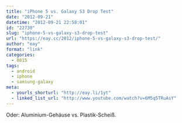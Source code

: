 ```yaml
---
title: "iPhone 5 vs. Galaxy S3 Drop Test"
date: "2012-09-21"
datetime: "2012-09-21 22:58:01"
id: "22730"
slug: "iphone-5-vs-galaxy-s3-drop-test"
url: "https://eay.cc/2012/iphone-5-vs-galaxy-s3-drop-test/"
author: "eay"
format: "link"
categories:
  - 0815
tags:
  - android
  - iphone
  - samsung-galaxy
meta:
  - yourls_shorturl: "http://eay.li/1yt"
  - linked_list_url: "http://www.youtube.com/watch?v=6M5q5TRuAsY"
---
```


Oder: Aluminium-Gehäuse vs. Plastik-Scheiß.
